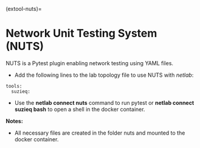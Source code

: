 (extool-nuts)=
# Network Unit Testing System (NUTS)

NUTS is a Pytest plugin enabling network testing using YAML files.

* Add the following lines to the lab topology file to use NUTS with _netlab_:

```
tools:
  suzieq:
```

* Use the **netlab connect nuts** command to run pytest or **netlab connect suzieq bash** to open a shell in the docker container.

**Notes:**

* All necessary files are created in the folder nuts and mounted to the docker container.
